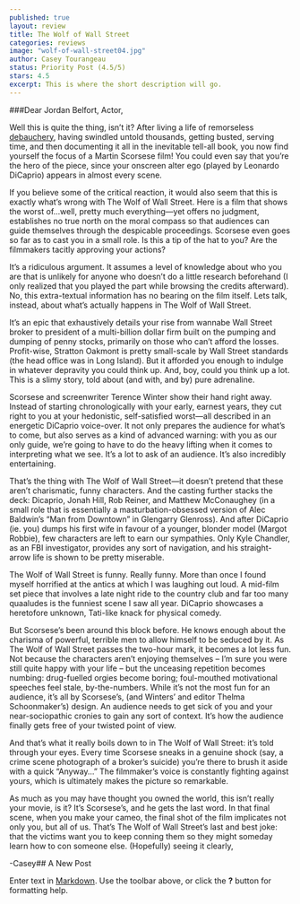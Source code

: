 ```yaml
---
published: true
layout: review
title: The Wolf of Wall Street
categories: reviews
image: "wolf-of-wall-street04.jpg"
author: Casey Tourangeau
status: Priority Post (4.5/5)
stars: 4.5
excerpt: This is where the short description will go.
---
```


###Dear Jordan Belfort, Actor,

Well this is quite the thing, isn’t it? After living a life of remorseless [debauchery](http://www.deb.com), having swindled untold thousands, getting busted, serving time, and then documenting it all in the inevitable tell-all book, you now find yourself the focus of a Martin Scorsese film! You could even say that you’re the hero of the piece, since your onscreen alter ego (played by Leonardo DiCaprio) appears in almost every scene.

If you believe some of the critical reaction, it would also seem that this is exactly what’s wrong with The Wolf of Wall Street. Here is a film that shows the worst of…well, pretty much everything—yet offers no judgment, establishes no true north on the moral compass so that audiences can guide themselves through the despicable proceedings. Scorsese even goes so far as to cast you in a small role. Is this a tip of the hat to you? Are the filmmakers tacitly approving your actions?

It’s a ridiculous argument. It assumes a level of knowledge about who you are that is unlikely for anyone who doesn’t do a little research beforehand (I only realized that you played the part while browsing the credits afterward). No, this extra-textual information has no bearing on the film itself. Lets talk, instead, about what’s actually happens in The Wolf of Wall Street.

It’s an epic that exhaustively details your rise from wannabe Wall Street broker to president of a multi-billion dollar firm built on the pumping and dumping of penny stocks, primarily on those who can’t afford the losses. Profit-wise, Stratton Oakmont is pretty small-scale by Wall Street standards (the head office was in Long Island). But it afforded you enough to indulge in whatever depravity you could think up. And, boy, could you think up a lot. This is a slimy story, told about (and with, and by) pure adrenaline.

Scorsese  and screenwriter Terence Winter show their hand right away. Instead of starting chronologically with your early, earnest years, they cut right to you at your hedonistic, self-satisfied worst—all described in an energetic DiCaprio voice-over. It not only prepares the audience for what’s to come, but also serves as a kind of advanced warning: with you as our only guide, we’re going to have to do the heavy lifting when it comes to interpreting what we see. It’s a lot to ask of an audience. It’s also incredibly entertaining.

That’s the thing with The Wolf of Wall Street—it doesn’t pretend that these aren’t charismatic, funny characters. And the casting further stacks the deck: Dicaprio, Jonah Hill, Rob Reiner, and Matthew McConaughey (in a small role that is essentially a masturbation-obsessed version of Alec Baldwin’s “Man from Downtown” in Glengarry Glenross). And after DiCaprio (ie. you) dumps his first wife in favour of a younger, blonder model (Margot Robbie), few characters are left to earn our sympathies. Only Kyle Chandler, as an FBI investigator, provides any sort of navigation, and his straight-arrow life is shown to be pretty miserable.

The Wolf of Wall Street is funny. Really funny. More than once I found myself horrified at the antics at which I was laughing out loud. A mid-film set piece that involves a late night ride to the country club and far too many quaaludes is the funniest scene I saw all year. DiCaprio showcases a heretofore unknown, Tati-like knack for physical comedy.

But Scorsese’s been around this block before. He knows enough about the charisma of powerful, terrible men to allow himself to be seduced by it. As The Wolf of Wall Street passes the two-hour mark, it becomes a lot less fun. Not because the characters aren’t enjoying themselves – I’m sure you were still quite happy with your life – but the unceasing repetition becomes numbing: drug-fuelled orgies become boring; foul-mouthed motivational speeches feel stale, by-the-numbers. While it’s not the most fun for an audience, it’s all by Scorsese’s, (and Winters’ and editor Thelma Schoonmaker’s) design. An audience needs to get sick of you and your near-sociopathic cronies to gain any sort of context. It’s how the audience finally gets free of your twisted point of view.

And that’s what it really boils down to in The Wolf of Wall Street: it’s told through your eyes. Every time Scorsese sneaks in a genuine shock (say, a crime scene photograph of a broker’s suicide) you’re there to brush it aside with a quick “Anyway…” The filmmaker’s voice is constantly fighting against yours, which is ultimately makes the picture so remarkable.

As much as you may have thought you owned the world, this isn’t really your movie, is it? It’s Scorsese’s, and he gets the last word. In that final scene, when you make your cameo, the final shot of the film implicates not only you, but all of us. That’s The Wolf of Wall Street’s last and best joke: that the victims want you to keep conning them so they might someday learn how to con someone else. 
(Hopefully) seeing it clearly,

-Casey## A New Post

Enter text in [Markdown](http://daringfireball.net/projects/markdown/). Use the toolbar above, or click the **?** button for formatting help.
